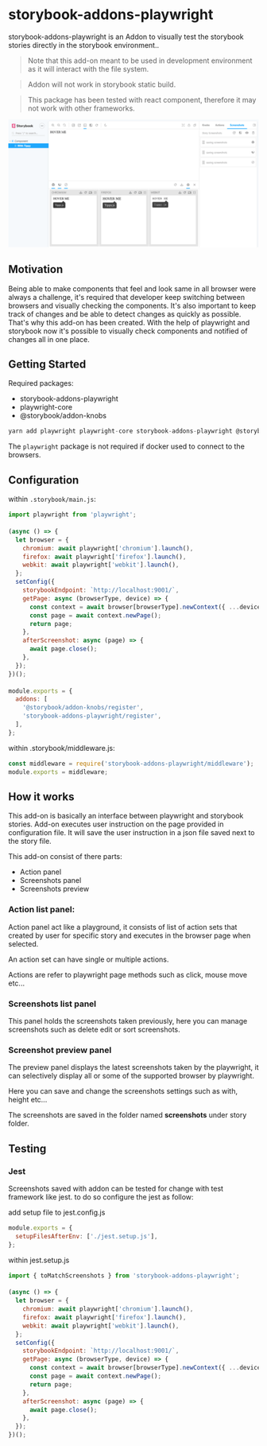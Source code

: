 # storybook-addons-playwright

storybook-addons-playwright is an Addon to visually test the storybook stories directly in the storybook environment..

> Note that this add-on meant to be used in development environment as it will interact with the file system.

> Addon will not work in storybook static build.

> This package has been tested with react component, therefore it may not work with other frameworks.

![addon-screenshot](assets/addon-screenshot.gif)

## Motivation

Being able to make components that feel and look same in all browser were always a challenge, it's required that developer keep switching between browsers and visually checking the components. It's also important to keep track of changes and be able to detect changes as quickly as possible. That's why this add-on has been created. With the help of playwright and storybook now it's possible to visually check components and notified of changes all in one place.

## Getting Started

Required packages:

- storybook-addons-playwright
- playwright-core
- @storybook/addon-knobs

```js
yarn add playwright playwright-core storybook-addons-playwright @storybook/addon-knobs --dev
```

The `playwright` package is not required if docker used to connect to the browsers.

## Configuration

within `.storybook/main.js`:

```js
import playwright from 'playwright';

(async () => {
  let browser = {
    chromium: await playwright['chromium'].launch(),
    firefox: await playwright['firefox'].launch(),
    webkit: await playwright['webkit'].launch(),
  };
  setConfig({
    storybookEndpoint: `http://localhost:9001/`,
    getPage: async (browserType, device) => {
      const context = await browser[browserType].newContext({ ...device });
      const page = await context.newPage();
      return page;
    },
    afterScreenshot: async (page) => {
      await page.close();
    },
  });
})();

module.exports = {
  addons: [
    '@storybook/addon-knobs/register',
    'storybook-addons-playwright/register',
  ],
};
```

within .storybook/middleware.js:

```js
const middleware = require('storybook-addons-playwright/middleware');
module.exports = middleware;
```

## How it works

This add-on is basically an interface between playwright and storybook stories.
Add-on executes user instruction on the page provided in configuration file. It will save the user instruction in a json file saved next to the story file.

This add-on consist of there parts:

- Action panel
- Screenshots panel
- Screenshots preview

### Action list panel:

Action panel act like a playground, it consists of list of action sets that created by user for specific story and executes in the browser page when selected.

An action set can have single or multiple actions.

Actions are refer to playwright page methods such as click, mouse move etc...

### Screenshots list panel

This panel holds the screenshots taken previously, here you can manage screenshots such as delete edit or sort screenshots.

### Screenshot preview panel

The preview panel displays the latest screenshots taken by the playwright, it can selectively display all or some of the supported browser by playwright.

Here you can save and change the screenshots settings such as with, height etc...

The screenshots are saved in the folder named **screenshots** under story folder.

## Testing

### Jest

Screenshots saved with addon can be tested for change with test framework like jest. to do so configure the jest as follow:

add setup file to jest.config.js

```js
module.exports = {
  setupFilesAfterEnv: ['./jest.setup.js'],
};
```

within jest.setup.js

```js
import { toMatchScreenshots } from 'storybook-addons-playwright';

(async () => {
  let browser = {
    chromium: await playwright['chromium'].launch(),
    firefox: await playwright['firefox'].launch(),
    webkit: await playwright['webkit'].launch(),
  };
  setConfig({
    storybookEndpoint: `http://localhost:9001/`,
    getPage: async (browserType, device) => {
      const context = await browser[browserType].newContext({ ...device });
      const page = await context.newPage();
      return page;
    },
    afterScreenshot: async (page) => {
      await page.close();
    },
  });
})();
```

